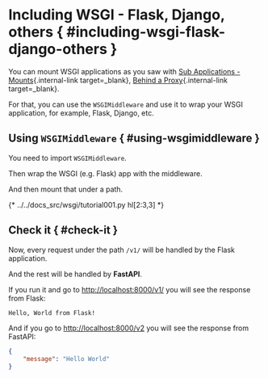 # Including WSGI - Flask, Django, others { #including-wsgi-flask-django-others }

You can mount WSGI applications as you saw with [Sub Applications - Mounts](sub-applications.md){.internal-link target=_blank}, [Behind a Proxy](behind-a-proxy.md){.internal-link target=_blank}.

For that, you can use the `WSGIMiddleware` and use it to wrap your WSGI application, for example, Flask, Django, etc.

## Using `WSGIMiddleware` { #using-wsgimiddleware }

You need to import `WSGIMiddleware`.

Then wrap the WSGI (e.g. Flask) app with the middleware.

And then mount that under a path.

{* ../../docs_src/wsgi/tutorial001.py hl[2:3,3] *}

## Check it { #check-it }

Now, every request under the path `/v1/` will be handled by the Flask application.

And the rest will be handled by **FastAPI**.

If you run it and go to <a href="http://localhost:8000/v1/" class="external-link" target="_blank">http://localhost:8000/v1/</a> you will see the response from Flask:

```txt
Hello, World from Flask!
```

And if you go to <a href="http://localhost:8000/v2" class="external-link" target="_blank">http://localhost:8000/v2</a> you will see the response from FastAPI:

```JSON
{
    "message": "Hello World"
}
```
